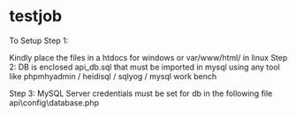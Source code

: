 # testjob


To Setup 
Step 1: 

Kindly place the files in a htdocs for windows or var/www/html/  in linux
Step 2:
DB is enclosed
api_db.sql that must be imported in mysql using any tool like phpmhyadmin / heidisql / sqlyog / mysql work bench

Step 3:
MySQL Server credentials must be set for db in the following file
api\config\database.php

